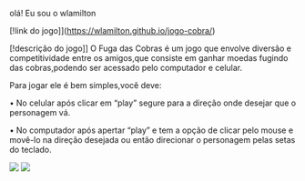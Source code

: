  olá! Eu sou o wlamilton

[!link do jogo]](https://wlamilton.github.io/jogo-cobra/)

[!descrição do jogo]] O Fuga das Cobras é um jogo que envolve diversão e competitividade entre os amigos,que consiste em ganhar moedas fugindo das cobras,podendo ser acessado pelo computador e celular.

Para jogar ele é bem simples,você deve:

• No celular após clicar em “play” segure para a direção onde desejar que o personagem vá.

• No computador após apertar “play” e tem a opção de clicar pelo mouse e movê-lo na direção desejada ou então direcionar o personagem pelas setas do teclado.


<img src="https://github.com/wlamilton/jogo-cobra/assets/164428034/c02b49be-1296-4b86-b22c-00ddc84c7ccb">

<img src="https://github.com/wlamilton/jogo-cobra/assets/164428034/a31dfd14-69bc-4ee9-b5aa-8262b24866a6">
